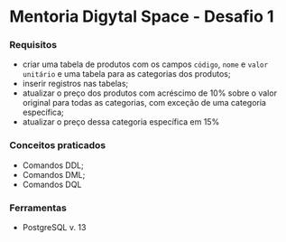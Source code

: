 Mentoria Digytal Space - Desafio 1
=======

### Requisitos
* criar uma tabela de produtos com os campos `código`, `nome` e `valor unitário` e uma tabela para as categorias dos produtos; 
* inserir registros nas tabelas;
* atualizar o preço dos produtos com acréscimo de 10% sobre o valor original para todas as categorias, com exceção de uma categoria específica;
* atualizar o preço dessa categoria específica em 15%

### Conceitos praticados
* Comandos DDL;
* Comandos DML;
* Comandos DQL

### Ferramentas
* PostgreSQL v. 13
